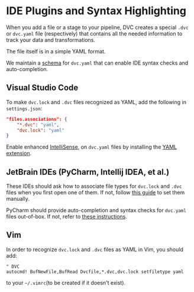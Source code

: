# IDE Plugins and Syntax Highlighting

When you add a file or a stage to your pipeline, DVC creates a special `.dvc` or
`dvc.yaml` file (respectively) that contains all the needed information to track
your data and transformations.

The file itself is in a simple YAML format.

We maintain a [schema](https://github.com/iterative/dvcyaml-schema) for
`dvc.yaml` that can enable IDE syntax checks and auto-completion.

## Visual Studio Code

To make `dvc.lock` and `.dvc` files recognized as YAML, add the following in
`settings.json`:

```json
"files.associations": {
    "*.dvc": "yaml",
    "dvc.lock": "yaml"
}
```

Enable enhanced
[IntelliSense](https://code.visualstudio.com/docs/editor/intellisense),
on `dvc.yaml` files by installing the
[YAML extension](https://marketplace.visualstudio.com/items?itemName=redhat.vscode-yaml).

## JetBrain IDEs (PyCharm, Intellij IDEA, et al.)

These IDEs should ask how to associate file types for `dvc.lock` and `.dvc`
files when you first open one of them. If not, follow
[this guide](https://www.jetbrains.com/help/pycharm/creating-and-registering-file-types.html)
to set them manually.

PyCharm should provide auto-completion and syntax checks for `dvc.yaml` files
out-of-box. If not, refer to
[these instructions](https://github.com/iterative/dvcyaml-schema).

## Vim

In order to recognize `dvc.lock` and `.dvc` files as YAML in Vim, you should
add:

```vim
" DVC
autocmd! BufNewFile,BufRead Dvcfile,*.dvc,dvc.lock setfiletype yaml
```

to your `~/.vimrc`(to be created if it doesn't exist).
